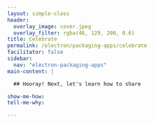 ```yaml
---
layout: simple-class
header:
  overlay_image: cover.jpeg
  overlay_filter: rgba(46, 129, 200, 0.6)
title: Celebrate
permalink: /electron/packaging-apps/celebrate
facilitator: false
sidebar:
  nav: "electron-packaging-apps"
main-content: |

  ## Hooray! Next, let's learn how to share

show-me-how:
tell-me-why:

---
```

